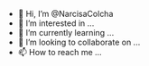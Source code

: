 - 👋 Hi, I’m @NarcisaColcha
- 👀 I’m interested in ...
- 🌱 I’m currently learning ...
- 💞️ I’m looking to collaborate on ...
- 📫 How to reach me ...

<!---
NarcisaColcha/NarcisaColcha is a ✨ special ✨ repository because its `README.md` (this file) appears on your GitHub profile.
You can click the Preview link to take a look at your changes.
--->
